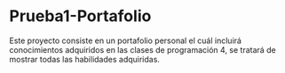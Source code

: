 # Prueba1-Portafolio
Este proyecto consiste en un portafolio personal el cuál incluirá conocimientos adquiridos en las clases de programación 4, se tratará de mostrar todas las habilidades adquiridas.
